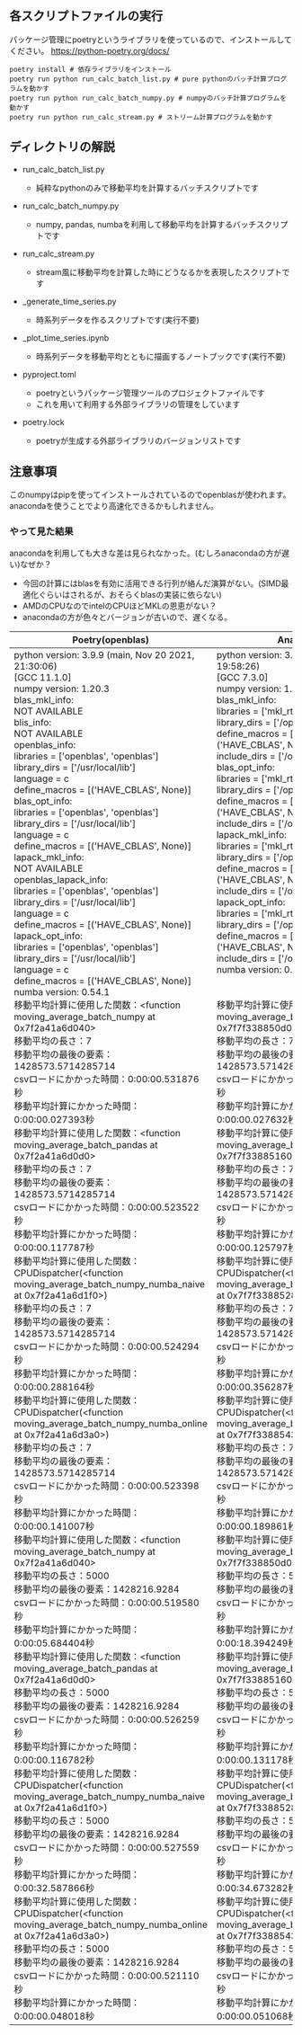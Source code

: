## 各スクリプトファイルの実行
パッケージ管理にpoetryというライブラリを使っているので、インストールしてください。
https://python-poetry.org/docs/
```
poetry install # 依存ライブラリをインストール
poetry run python run_calc_batch_list.py # pure pythonのバッチ計算プログラムを動かす
poetry run python run_calc_batch_numpy.py # numpyのバッチ計算プログラムを動かす
poetry run python run_calc_stream.py # ストリーム計算プログラムを動かす
```
## ディレクトリの解説  
- run_calc_batch_list.py
  - 純粋なpythonのみで移動平均を計算するバッチスクリプトです

- run_calc_batch_numpy.py
  - numpy, pandas, numbaを利用して移動平均を計算するバッチスクリプトです

- run_calc_stream.py
  - stream風に移動平均を計算した時にどうなるかを表現したスクリプトです

- _generate_time_series.py
  - 時系列データを作るスクリプトです(実行不要)

- _plot_time_series.ipynb
  - 時系列データを移動平均とともに描画するノートブックです(実行不要)
  
- pyproject.toml
  - poetryというパッケージ管理ツールのプロジェクトファイルです
  - これを用いて利用する外部ライブラリの管理をしています

- poetry.lock
  - poetryが生成する外部ライブラリのバージョンリストです

## 注意事項
このnumpyはpipを使ってインストールされているのでopenblasが使われます。
anacondaを使うことでより高速化できるかもしれません。

### やって見た結果
anacondaを利用しても大きな差は見られなかった。(むしろanacondaの方が遅い)なぜか？
- 今回の計算にはblasを有効に活用できる行列が絡んだ演算がない。(SIMD最適化ぐらいはされるが、おそらくblasの実装に依らない)
- AMDのCPUなのでintelのCPUほどMKLの恩恵がない？
- anacondaの方が色々とバージョンが古いので、遅くなる。

| Poetry(openblas)                                             | Anaconda(MKL)                                                |
| ------------------------------------------------------------ | ------------------------------------------------------------ |
| python version: 3.9.9 (main, Nov 20 2021, 21:30:06) <br/>[GCC 11.1.0]<br/>numpy version: 1.20.3<br/>blas_mkl_info:<br/>  NOT AVAILABLE<br/>blis_info:<br/>  NOT AVAILABLE<br/>openblas_info:<br/>    libraries = ['openblas', 'openblas']<br/>    library_dirs = ['/usr/local/lib']<br/>    language = c<br/>    define_macros = [('HAVE_CBLAS', None)]<br/>blas_opt_info:<br/>    libraries = ['openblas', 'openblas']<br/>    library_dirs = ['/usr/local/lib']<br/>    language = c<br/>    define_macros = [('HAVE_CBLAS', None)]<br/>lapack_mkl_info:<br/>  NOT AVAILABLE<br/>openblas_lapack_info:<br/>    libraries = ['openblas', 'openblas']<br/>    library_dirs = ['/usr/local/lib']<br/>    language = c<br/>    define_macros = [('HAVE_CBLAS', None)]<br/>lapack_opt_info:<br/>    libraries = ['openblas', 'openblas']<br/>    library_dirs = ['/usr/local/lib']<br/>    language = c<br/>    define_macros = [('HAVE_CBLAS', None)]<br/>numba version: 0.54.1<br/>移動平均計算に使用した関数：<function moving_average_batch_numpy at 0x7f2a41a6d040><br/>移動平均の長さ：7<br/>移動平均の最後の要素：1428573.5714285714<br/>csvロードにかかった時間：0:00:00.531876秒<br/>移動平均計算にかかった時間：0:00:00.027393秒<br/>移動平均計算に使用した関数：<function moving_average_batch_pandas at 0x7f2a41a6d0d0><br/>移動平均の長さ：7<br/>移動平均の最後の要素：1428573.5714285714<br/>csvロードにかかった時間：0:00:00.523522秒<br/>移動平均計算にかかった時間：0:00:00.117787秒<br/>移動平均計算に使用した関数：CPUDispatcher(<function moving_average_batch_numpy_numba_naive at 0x7f2a41a6d1f0>)<br/>移動平均の長さ：7<br/>移動平均の最後の要素：1428573.5714285714<br/>csvロードにかかった時間：0:00:00.524294秒<br/>移動平均計算にかかった時間：0:00:00.288164秒<br/>移動平均計算に使用した関数：CPUDispatcher(<function moving_average_batch_numpy_numba_online at 0x7f2a41a6d3a0>)<br/>移動平均の長さ：7<br/>移動平均の最後の要素：1428573.5714285714<br/>csvロードにかかった時間：0:00:00.523398秒<br/>移動平均計算にかかった時間：0:00:00.141007秒<br/>移動平均計算に使用した関数：<function moving_average_batch_numpy at 0x7f2a41a6d040><br/>移動平均の長さ：5000<br/>移動平均の最後の要素：1428216.9284<br/>csvロードにかかった時間：0:00:00.519580秒<br/>移動平均計算にかかった時間：0:00:05.684404秒<br/>移動平均計算に使用した関数：<function moving_average_batch_pandas at 0x7f2a41a6d0d0><br/>移動平均の長さ：5000<br/>移動平均の最後の要素：1428216.9284<br/>csvロードにかかった時間：0:00:00.526259秒<br/>移動平均計算にかかった時間：0:00:00.116782秒<br/>移動平均計算に使用した関数：CPUDispatcher(<function moving_average_batch_numpy_numba_naive at 0x7f2a41a6d1f0>)<br/>移動平均の長さ：5000<br/>移動平均の最後の要素：1428216.9284<br/>csvロードにかかった時間：0:00:00.527559秒<br/>移動平均計算にかかった時間：0:00:32.587866秒<br/>移動平均計算に使用した関数：CPUDispatcher(<function moving_average_batch_numpy_numba_online at 0x7f2a41a6d3a0>)<br/>移動平均の長さ：5000<br/>移動平均の最後の要素：1428216.9284<br/>csvロードにかかった時間：0:00:00.521110秒<br/>移動平均計算にかかった時間：0:00:00.048018秒 |python version: 3.8.8 (default, Apr 13 2021, 19:58:26)<br/>[GCC 7.3.0]<br/>numpy version: 1.20.1<br/>blas_mkl_info:<br/>    libraries = ['mkl_rt', 'pthread']<br/>    library_dirs = ['/opt/anaconda/lib']<br/>    define_macros = [('SCIPY_MKL_H', None), ('HAVE_CBLAS', None)]<br/>    include_dirs = ['/opt/anaconda/include']<br/>blas_opt_info:<br/>    libraries = ['mkl_rt', 'pthread']<br/>    library_dirs = ['/opt/anaconda/lib']<br/>    define_macros = [('SCIPY_MKL_H', None), ('HAVE_CBLAS', None)]<br/>    include_dirs = ['/opt/anaconda/include']<br/>lapack_mkl_info:<br/>    libraries = ['mkl_rt', 'pthread']<br/>    library_dirs = ['/opt/anaconda/lib']<br/>    define_macros = [('SCIPY_MKL_H', None), ('HAVE_CBLAS', None)]<br/>    include_dirs = ['/opt/anaconda/include']<br/>lapack_opt_info:<br/>    libraries = ['mkl_rt', 'pthread']<br/>    library_dirs = ['/opt/anaconda/lib']<br/>    define_macros = [('SCIPY_MKL_H', None), ('HAVE_CBLAS', None)]<br/>    include_dirs = ['/opt/anaconda/include']<br/>numba version: 0.53.1<br/><br/><br/>移動平均計算に使用した関数：<function moving_average_batch_numpy at 0x7f7f338850d0><br/>移動平均の長さ：7<br/>移動平均の最後の要素：1428573.5714285714<br/>csvロードにかかった時間：0:00:00.508564秒<br/>移動平均計算にかかった時間：0:00:00.027632秒<br/>移動平均計算に使用した関数：<function moving_average_batch_pandas at 0x7f7f33885160><br/>移動平均の長さ：7<br/>移動平均の最後の要素：1428573.5714285714<br/>csvロードにかかった時間：0:00:00.496339秒<br/>移動平均計算にかかった時間：0:00:00.125797秒<br/>移動平均計算に使用した関数：CPUDispatcher(<function moving_average_batch_numpy_numba_naive at 0x7f7f33885280>)<br/>移動平均の長さ：7<br/>移動平均の最後の要素：1428573.5714285714<br/>csvロードにかかった時間：0:00:00.494668秒<br/>移動平均計算にかかった時間：0:00:00.356287秒<br/>移動平均計算に使用した関数：CPUDispatcher(<function moving_average_batch_numpy_numba_online at 0x7f7f33885430>)<br/>移動平均の長さ：7<br/>移動平均の最後の要素：1428573.5714285714<br/>csvロードにかかった時間：0:00:00.497922秒<br/>移動平均計算にかかった時間：0:00:00.189861秒<br/>移動平均計算に使用した関数：<function moving_average_batch_numpy at 0x7f7f338850d0><br/>移動平均の長さ：5000<br/>移動平均の最後の要素：1428216.9284<br/>csvロードにかかった時間：0:00:00.501834秒<br/>移動平均計算にかかった時間：0:00:18.394249秒<br/>移動平均計算に使用した関数：<function moving_average_batch_pandas at 0x7f7f33885160><br/>移動平均の長さ：5000<br/>移動平均の最後の要素：1428216.9284<br/>csvロードにかかった時間：0:00:00.537248秒<br/>移動平均計算にかかった時間：0:00:00.131178秒<br/>移動平均計算に使用した関数：CPUDispatcher(<function moving_average_batch_numpy_numba_naive at 0x7f7f33885280>)<br/>移動平均の長さ：5000<br/>移動平均の最後の要素：1428216.9284<br/>csvロードにかかった時間：0:00:00.524034秒<br/>移動平均計算にかかった時間：0:00:34.673282秒<br/>移動平均計算に使用した関数：CPUDispatcher(<function moving_average_batch_numpy_numba_online at 0x7f7f33885430>)<br/>移動平均の長さ：5000<br/>移動平均の最後の要素：1428216.9284<br/>csvロードにかかった時間：0:00:00.525459秒<br/>移動平均計算にかかった時間：0:00:00.051068秒 |

